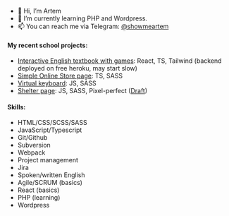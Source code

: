 - 👋 Hi, I’m Artem
- 🌱 I’m currently learning PHP and Wordpress.
- 📫 You can reach me via Telegram: [@showmeartem](https://t.me/showmeartem)

#### My recent school projects:
- [Interactive English textbook with games](http://rslang-team75.pages.dev/): React, TS, Tailwind (backend deployed on free heroku, may start slow)
- [Simple Online Store page](https://rolling-scopes-school.github.io/a-selyugin-JSFE2022Q1/online-store/): TS, SASS
- [Virtual keyboard](https://a-selyugin.github.io/virtual-keyboard/): JS, SASS
- [Shelter page](https://rolling-scopes-school.github.io/a-selyugin-JSFE2022Q1/shelter/pages/main/index.html): JS, SASS, Pixel-perfect ([Draft](https://www.figma.com/file/tKcmzkARtMUFQAR9VLdLkl/shelter-dom))

#### Skills:
- HTML/CSS/SCSS/SASS
- JavaScript/Typescript
- Git/Github
- Subversion
- Webpack
- Project management
- Jira
- Spoken/written English
- Agile/SCRUM (basics)
- React (basics)
- PHP (learning)
- Wordpress

<!---
a-selyugin/a-selyugin is a ✨ special ✨ repository because its `README.md` (this file) appears on your GitHub profile.
You can click the Preview link to take a look at your changes.
--->
